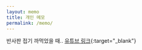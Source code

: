 ```yaml
---
layout: memo
title: 개인 메모
permalink: /memo/
---
```


반사판 접기 까먹었을 때.. [유튜브 링크][반사판접기]{:target="_blank"}

[반사판접기]: https://youtu.be/A53a41vdJo4